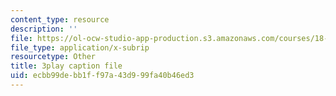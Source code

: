 ```yaml
---
content_type: resource
description: ''
file: https://ol-ocw-studio-app-production.s3.amazonaws.com/courses/18-01sc-single-variable-calculus-fall-2010/ecbb99debb1ff97a43d999fa40b46ed3_2keGgDBJKGU.srt
file_type: application/x-subrip
resourcetype: Other
title: 3play caption file
uid: ecbb99de-bb1f-f97a-43d9-99fa40b46ed3
---
```

